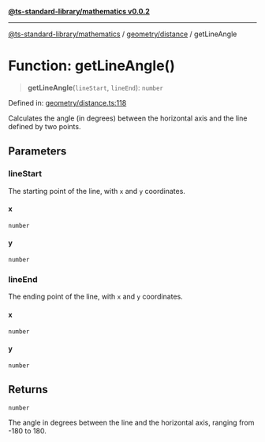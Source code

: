 [**@ts-standard-library/mathematics v0.0.2**](../../../README.md)

***

[@ts-standard-library/mathematics](../../../README.md) / [geometry/distance](../README.md) / getLineAngle

# Function: getLineAngle()

> **getLineAngle**(`lineStart`, `lineEnd`): `number`

Defined in: [geometry/distance.ts:118](https://github.com/gabaudette/ts-stdlib/blob/725aff52e6f28b9942b278b955914b3ace9f325c/packages/mathematics/src/geometry/distance.ts#L118)

Calculates the angle (in degrees) between the horizontal axis and the line defined by two points.

## Parameters

### lineStart

The starting point of the line, with `x` and `y` coordinates.

#### x

`number`

#### y

`number`

### lineEnd

The ending point of the line, with `x` and `y` coordinates.

#### x

`number`

#### y

`number`

## Returns

`number`

The angle in degrees between the line and the horizontal axis, ranging from -180 to 180.
